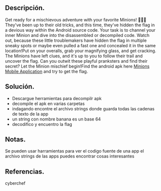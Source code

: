 ## Descripción.

Get ready for a mischievous adventure with your favorite Minions! 🕵️‍♂️💥 They’ve been up to their old tricks, and this time, they've hidden the flag in a devious way within the Android source code. Your task is to channel your inner Minion and dive into the disassembled or decompiled code. Watch out, because these little troublemakers have hidden the flag in multiple sneaky spots or maybe even pulled a fast one and concealed it in the same location!Put on your overalls, grab your magnifying glass, and get cracking. The Minions have left clues, and it's up to you to follow their trail and uncover the flag. Can you outwit these playful pranksters and find their secret? Let the Minion mischief begin!Find the android apk here [Minions Mobile Application](https://challenge-files.picoctf.net/c_saffron_estate/952de3d4a637dda4d8f2d6f6630ce8c0e4dbcf83d65914382d8cb08a546d2a3d/minions.apk) and try to get the flag.
## Solución.
- Descargue herramientas para decompilr apk
- decompile el apk en varias carpetas
- indagando encontre el archivo strings donde guarda todas las cadenas de texto de la app
- un string con nombre banana es un base 64
- decodifico y encuentro la flag

## Notas.

Se pueden usar harramientas para ver el codigo fuente de una app
el archivo strings de las apps puedes encontrar cosas interesantes

## Referencias.
cyberchef